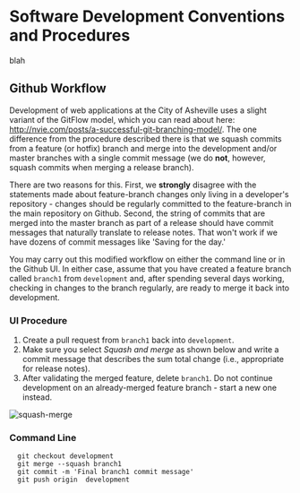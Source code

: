 # Software Development Conventions and Procedures

blah

## Github Workflow

Development of web applications at the City of Asheville uses a slight variant of the GitFlow model, which you can read about here: http://nvie.com/posts/a-successful-git-branching-model/. The one difference from the procedure described there is that we squash commits from a feature (or hotfix) branch and merge into the development and/or master branches with a single commit message (we do __not__, however, squash commits when merging a release branch). 

There are two reasons for this. First, we __strongly__ disagree with the statements made about feature-branch changes only living in a developer's repository - changes should be regularly committed to the feature-branch in the main repository on Github. Second, the string of commits that are merged into the master branch as part of a release should have commit messages that naturally translate to release notes. That won't work if we have dozens of commit messages like 'Saving for the day.'

You may carry out this modified workflow on either the command line or in the Github UI. In either case, assume that you have created a feature branch called ```branch1``` from ```development``` and, after spending several days working, checking in changes to the branch regularly, are ready to merge it back into development.

### UI Procedure
1. Create a pull request from ```branch1``` back into ```development```.
2. Make sure you select _Squash and merge_ as shown below and write a commit message that describes the sum total change (i.e., appropriate for release notes).
3. After validating the merged feature, delete ```branch1```. Do not continue development on an already-merged feature branch - start a new one instead.

![squash-merge](../assets/squash-merge.png)

### Command Line
````
  git checkout development
  git merge --squash branch1
  git commit -m 'Final branch1 commit message'
  git push origin  development
````
